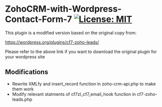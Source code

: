 # ZohoCRM-with-Wordpress-Contact-Form-7 [![License: MIT](https://img.shields.io/badge/License-MIT-yellow.svg)](https://opensource.org/licenses/MIT)
This plugin is a modified version based on the original copy from:

https://wordpress.org/plugins/cf7-zoho-leads/

Please refer to the above link if you want to download the original plugin for your wordpress site

## Modifications
* Rewrite XMLfy and insert_record function in zoho-crm-api.php to make them work
* Modify relevant statments of cf7zl_cf7_email_hook function in cf7-zoho-leads.php
